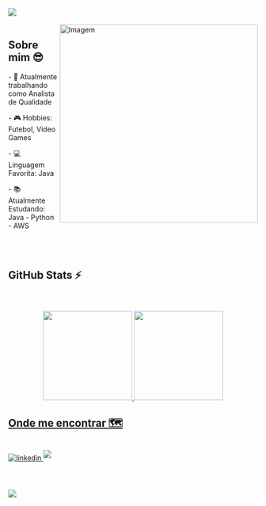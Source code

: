 <img src="https://capsule-render.vercel.app/api?type=waving&color=5D3FD3&height=270&section=header&fontAlignY=35&text=Victor%20Almeida&desc=QA%20-%20Java%20-%20Python&fontSize=90&fontColor=0d1117&fontColor=0d1117" />
<div align="left"><br>
  <img align="right" src="https://raw.githubusercontent.com/MicaelliMedeiros/micaellimedeiros/master/image/computer-illustration.png" alt="Imagem" min-width="400px" max-width="400px" width="400px" align="right">
  
  ## <b> Sobre mim 😎 </b>
 
  <p>- 🔭 Atualmente trabalhando como Analista de Qualidade </p>
  <p>- 🎮 Hobbies: Futebol, Video Games </p>
  <p>- 💻 Linguagem Favorita: Java </p>
  <p>- 📚 Atualmente Estudando: Java - Python - AWS</p>
</div>
<br>
<br> 

  ## <b> GitHub Stats ⚡ </b>
  
<br>
<br>

<div align="center">
  <a href="https://beacons.ai/victoralmeidac">
  <img height="180em" src="https://github-readme-stats.vercel.app/api?username=victoralmeidac&show_icons=true&include_all_commits=true&theme=outrun&hide_border=false" a/>
  <img height="180em" src="https://github-readme-stats.vercel.app/api/top-langs/?username=victoralmeidac&layout=compact&theme=outrun&hide_border=false&hide_progress=true" />
</div>     
    
  ## <b>Onde me encontrar 🗺</b>
<br>
    
  <div float="left">
  <a href="https://www.linkedin.com/in/victor-almeida-730059114/">
<img src="https://img.shields.io/badge/linkedin-%2300acee.svg?color=405DE6&style=for-the-badge&logo=linkedin&logoColor=white" alt=linkedin style="margin-bottom: 5px;"/>
</a>
</a>
  <a href="mailto:victoraalmeidac@gmail.com">
<img src="https://img.shields.io/badge/gmail-%23EA4335.svg?style=for-the-badge&logo=gmail&logoColor=white" t=mail style="margin-bottom: 5px;" />
</a>
</a>
<br>
<br>
<br>
<br>
    
</div>
<img src="https://capsule-render.vercel.app/api?type=waving&color=5D3FD3&height=200&section=footer" />
